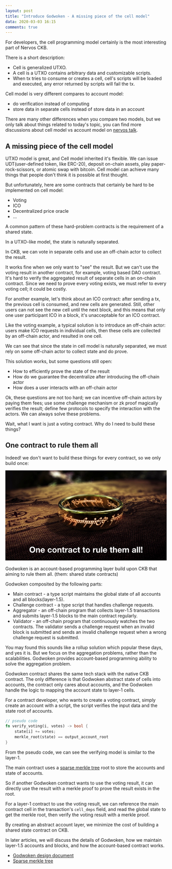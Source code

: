 ```yaml
---
layout: post
title: "Introduce Godwoken - A missing piece of the cell model"
data: 2020-03-03 16:15
comments: true
---
```


For developers, the cell programming model certainly is the most interesting part of Nervos CKB.

There is a short description:

* Cell is generalized UTXO.
* A cell is a UTXO contains arbitrary data and customizable scripts.
* When tx tries to consume or creates a cell, cell's scripts will be loaded and executed, any error returned by scripts will fail the tx.

Cell model is very different compares to account model:

* do verification instead of computing
* store data in separate cells instead of store data in an account

There are many other differences when you compare two models, but we only talk about things related to today's topic, you can find more discussions about cell model vs account model on [nervos talk].

## A missing piece of the cell model

UTXO model is great, and Cell model inherited it's flexible. We can issue UDT(user-defined token, like ERC-20), deposit on-chain assets, play paper-rock-scissors, or atomic swap with bitcoin. Cell model can achieve many things that people don't think it is possible at first thought.

But unfortunately, here are some contracts that certainly be hard to be implemented on cell model:

* Voting
* ICO
* Decentralized price oracle
* ...

A common pattern of these hard-problem contracts is the requirement of a shared state.

In a UTXO-like model, the state is naturally separated.

In CKB, we can vote in separate cells and use an off-chain actor to collect the result.

It works fine when we only want to "see" the result. But we can't use the voting result in another contract, for example, voting based DAO contract. It's hard to verify the aggregated result of separate cells in an on-chain contract. Since we need to prove every voting exists, we must refer to every voting cell; it could be costly.

For another example, let's think about an ICO contract: after sending a tx, the previous cell is consumed, and new cells are generated. Still, other users can not see the new cell until the next block, and this means that only one user participant ICO in a block, it's unacceptable for an ICO contract.

Like the voting example, a typical solution is to introduce an off-chain actor: users make ICO requests in individual cells, then these cells are collected by an off-chain actor, and resulted in one cell.

We can see that since the state in cell model is naturally separated, we must rely on some off-chain actor to collect state and do prove.

This solution works, but some questions still open:

* How to efficiently prove the state of the result
* How do we guarantee the decentralize after introducing the off-chain actor
* How does a user interacts with an off-chain actor

Ok, these questions are not too hard; we can incentive off-chain actors by paying them fees; use some challenge mechanism or zk proof magically verifies the result; define few protocols to specify the interaction with the actors. We can always solve these problems.

Wait, what I want is just a voting contract. Why do I need to build these things?

## One contract to rule them all

Indeed! we don't want to build these things for every contract, so we only build once:

![One contract to rule them all](/assets/images/one-contract-to-rule-them-all.jpg)

Godwoken is an account-based programming layer build upon CKB that aiming to rule them all. (them: shared state contracts)

Godwoken composited by the following parts:

* Main contract - a type script maintains the global state of all accounts and all blocks(layer-1.5).
* Challenge contract - a type script that handles challenge requests.
* Aggregator - an off-chain program that collects layer-1.5 transactions and submits layer-1.5 blocks to the main contract regularly.
* Validator - an off-chain program that continuously watches the two contracts. The validator sends a challenge request when an invalid block is submitted and sends an invalid challenge request when a wrong challenge request is submitted.

You may found this sounds like a rollup solution which popular these days, and yes it is. But we focus on the aggregation problems, rather than the scalabilities. Godwoken provides account-based programming ability to solve the aggregation problem.

Godwoken contract shares the same tech stack with the native CKB contract. The only difference is that Godwoken abstract state of cells into accounts, the contract only cares about accounts, and the Godwoken handle the logic to mapping the account state to layer-1 cells.

For a contract developer, who wants to create a voting contract, simply create an account with a script, the script verifies the input data and the state root of accounts.

``` rust
// pseudo code
fn verify_voting(i, votes) -> bool {
    state[i] += votes;
    merkle_root(state) == output_account_root
}
```

From the pseudo code, we can see the verifying model is similar to the layer-1.

The main contract uses a [sparse merkle tree] root to store the accounts and state of accounts.

So if another Godwoken contract wants to use the voting result, it can directly use the result with a merkle proof to prove the result exists in the root.

For a layer-1 contract to use the voting result, we can reference the main contract cell in the transaction's `cell_deps` field, and read the global state to get the merkle root, then verify the voting result with a merkle proof.

By creating an abstract account layer, we minimize the cost of building a shared state contract on CKB.

In later articles, we will discuss the details of Godwoken, how we maintain layer-1.5 accounts and blocks, and how the account-based contract works.

* [Godwoken design document](https://github.com/jjyr/godwoken/blob/master/docs/design.md)
* [Sparse merkle tree](https://justjjy.com/An-optimized-compact-sparse-merkle-tree)

[merkle mountain range]: https://github.com/nervosnetwork/merkle-mountain-range "merkle mountain range"
[sparse merkle tree]: https://github.com/jjyr/sparse-merkle-tree "sparse merkle tree"
[nervos talk]: https://talk.nervos.org "nervos talk forum"
